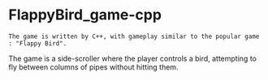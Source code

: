 # FlappyBird_game-cpp


    The game is written by C++, with gameplay similar to the popular game : "Flappy Bird".
The game is a side-scroller where the player controls a bird, attempting to fly between columns of pipes without hitting them.
